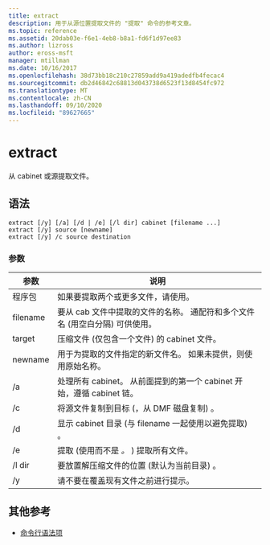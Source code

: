```yaml
---
title: extract
description: 用于从源位置提取文件的 "提取" 命令的参考文章。
ms.topic: reference
ms.assetid: 20dab03e-f6e1-4eb8-b8a1-fd6f1d97ee83
ms.author: lizross
author: eross-msft
manager: mtillman
ms.date: 10/16/2017
ms.openlocfilehash: 38d73bb18c210c27859add9a419adedfb4fecac4
ms.sourcegitcommit: db2d46842c68813d043738d6523f13d8454fc972
ms.translationtype: MT
ms.contentlocale: zh-CN
ms.lasthandoff: 09/10/2020
ms.locfileid: "89627665"
---
```

# <a name="extract"></a>extract

从 cabinet 或源提取文件。

## <a name="syntax"></a>语法

```
extract [/y] [/a] [/d | /e] [/l dir] cabinet [filename ...]
extract [/y] source [newname]
extract [/y] /c source destination
```

### <a name="parameters"></a>参数

| 参数 | 说明 |
| --------- | ----------- |
| 程序包 | 如果要提取两个或更多文件，请使用。 |
| filename | 要从 cab 文件中提取的文件的名称。 通配符和多个文件名 (用空白分隔) 可供使用。 |
| target | 压缩文件 (仅包含一个文件) 的 cabinet 文件。 |
| newname | 用于为提取的文件指定的新文件名。 如果未提供，则使用原始名称。 |
| /a | 处理所有 cabinet。 从前面提到的第一个 cabinet 开始，遵循 cabinet 链。 |
| /c | 将源文件复制到目标 (，从 DMF 磁盘复制) 。 |
| /d | 显示 cabinet 目录 (与 filename 一起使用以避免提取) 。 |
| /e | 提取 (使用而不是 *。* ) 提取所有文件。 |
| /l dir | 要放置解压缩文件的位置 (默认为当前目录) 。 |
| /y | 请不要在覆盖现有文件之前进行提示。 |

## <a name="additional-references"></a>其他参考

- [命令行语法项](command-line-syntax-key.md)
